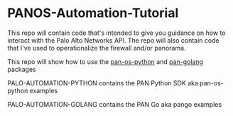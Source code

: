 # PANOS-Automation-Tutorial

This repo will contain code that's intended to give you guidance on how to interact with the Palo Alto Networks API. The repo will also contain code that I've used to operationalize the firewall and/or panorama.


This repo will show how to use the [pan-os-python](https://panos.pan.dev/docs/apis/panpython_qs/) and [pan-golang](https://panos.pan.dev/docs/apis/pango_qs) packages

PALO-AUTOMATION-PYTHON contains the PAN Python SDK aka pan-os-python examples

PALO-AUTOMATION-GOLANG contains the PAN Go aka pango examples